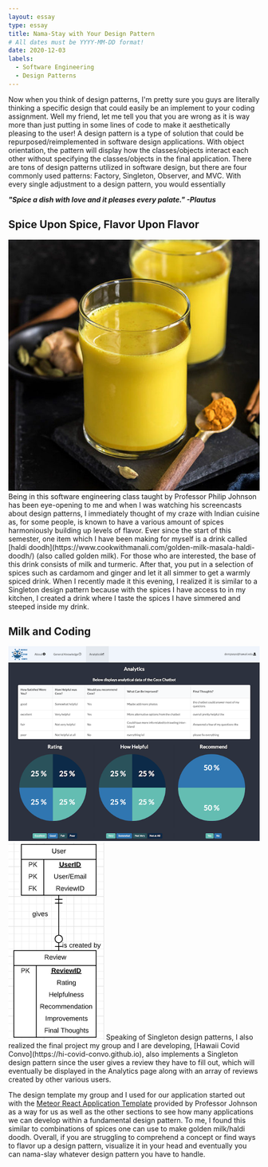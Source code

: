 ```yaml
---
layout: essay
type: essay
title: Nama-Stay with Your Design Pattern
# All dates must be YYYY-MM-DD format!
date: 2020-12-03
labels:
  - Software Engineering
  - Design Patterns
---
```


Now when you think of design patterns, I'm pretty sure you guys are literally thinking a specific design that could easily be an implement to your coding assignment.  Well my friend, let me tell you that you are wrong as it is way more than just putting in some lines of code to make it aesthetically pleasing to the user!  A design pattern is a type of solution that could be repurposed/reimplemented in software design applications.  With object orientation, the pattern will display how the classes/objects interact each other without specifying the classes/objects in the final application.  There are tons of design patterns utilized in software design, but there are four commonly used patterns: Factory, Singleton, Observer, and MVC.  With every single adjustment to a design pattern, you would essentially

***"Spice a dish with love and it pleases every palate." -Plautus***

## Spice Upon Spice, Flavor Upon Flavor
<img class="ui centered medium image" src="../images/haldidoodh.jpg">
Being in this software engineering class taught by Professor Philip Johnson has been eye-opening to me and when I was watching his screencasts about design patterns, I immediately thought of my craze with Indian cuisine as, for some people, is known to have a various amount of spices harmoniously building up levels of flavor.  Ever since the start of this semester, one item which I have been making for myself is a drink called [haldi doodh](https://www.cookwithmanali.com/golden-milk-masala-haldi-doodh/) (also called golden milk).  For those who are interested, the base of this drink consists of milk and turmeric.  After that, you put in a selection of spices such as cardamom and ginger and let it all simmer to get a warmly spiced drink.  When I recently made it this evening, I realized it is similar to a Singleton design pattern because with the spices I have access to in my kitchen, I created a drink where I taste the spices I have simmered and steeped inside my drink.

## Milk and Coding
<img class="ui centered medium image" src="../images/analytics.png">
<img class="ui small left floated image" src="../images/chart.png">
Speaking of Singleton design patterns, I also realized the final project my group and I are developing, [Hawaii Covid Convo](https://hi-covid-convo.github.io), also implements a Singleton design pattern since the user gives a review they have to fill out, which will eventually be displayed in the Analytics page along with an array of reviews created by other various users.

The design template my group and I used for our application started out with the [Meteor React Application Template](https://ics-software-engineering.github.io/meteor-application-template-react/) provided by Professor Johnson as a way for us as well as the other sections to see how many applications we can develop within a fundamental design pattern.  To me, I found this similar to combinations of spices one can use to make golden milk/haldi doodh.  Overall, if you are struggling to comprehend a concept or find ways to flavor up a design pattern, visualize it in your head and eventually you can nama-slay whatever design pattern you have to handle.
<br>

